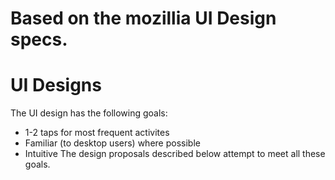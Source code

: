 # Based on the mozillia UI Design specs.
# UI Designs
The UI design has the following goals:
* 1-2 taps for most frequent activites
* Familiar (to desktop users) where possible
* Intuitive
The design proposals described below attempt to meet all these goals.
